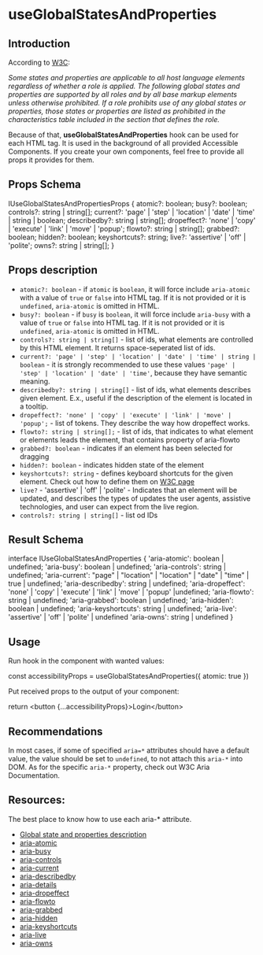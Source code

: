# useGlobalStatesAndProperties

## Introduction

According to [W3C](https://www.w3.org/TR/wai-aria-1.2/#global_states):

_Some states and properties are applicable to all host language elements regardless of whether a role is applied. The
following global states and properties are supported by all roles and by all base markup elements unless otherwise
prohibited. If a role prohibits use of any global states or properties, those states or properties are listed as
prohibited in the characteristics table included in the section that defines the role._

Because of that, **useGlobalStatesAndProperties** hook can be used for each HTML tag. It is used in the background of
all provided Accessible Components. If you create your own components, feel free to provide all props it provides for
them.

## Props Schema

<code-block>
IUseGlobalStatesAndPropertiesProps {
  atomic?: boolean;
  busy?: boolean;
  controls?: string | string[];
  current?: 'page' | 'step' | 'location' | 'date' | 'time' | string | boolean;
  describedby?: string | string[];
  dropeffect?: 'none' | 'copy' | 'execute' | 'link' | 'move' | 'popup';
  flowto?: string | string[];
  grabbed?: boolean;
  hidden?: boolean;
  keyshortcuts?: string;
  live?: 'assertive' | 'off' | 'polite';
  owns?: string | string[];
}
</code-block>

## Props description

- `atomic?: boolean` - if `atomic` is `boolean`, it will force include `aria-atomic` with a value of `true` or `false`
  into HTML tag. If it is not provided or it is `undefined`, `aria-atomic` is omitted in HTML.
- `busy?: boolean` - if `busy` is `boolean`, it will force include `aria-busy` with a value of `true` or `false`
  into HTML tag. If it is not provided or it is `undefined`, `aria-atomic` is omitted in HTML.
- `controls?: string | string[]` - list of ids, what elements are controlled by this HTML element. It returns
  space-seperated list of ids.
- `current?: 'page' | 'step' | 'location' | 'date' | 'time' | string | boolean` - it is strongly recommended to use
  these values `'page' | 'step' | 'location' | 'date' | 'time'`, because they have semantic meaning.
- `describedby?: string | string[]` - list of ids, what elements describes given element. E.x., useful if the
  description of the element is located in a tooltip.
- `dropeffect?: 'none' | 'copy' | 'execute' | 'link' | 'move' | 'popup';` - list of tokens. They describe the way how
  dropeffect works.
- `flowto?: string | string[];` - list of ids, that indicates to what element or elements leads the element, that
  contains property of aria-flowto
- `grabbed?: boolean` - indicates if an element has been selected for dragging
- `hidden?: boolean` - indicates hidden state of the element
- `keyshortcuts?: string` - defines keyboard shortcuts for the given element. Check out how to define them
  on [W3C page](https://www.w3.org/TR/wai-aria-1.2/#aria-keyshortcuts)
- `live?` - 'assertive' | 'off' | 'polite' - Indicates that an element will be updated, and describes the types of
  updates the user agents, assistive technologies, and user can expect from the live region.
- `controls?: string | string[]` - list od IDs

## Result Schema

<code-block>
interface IUseGlobalStatesAndProperties {
  'aria-atomic': boolean | undefined;
  'aria-busy': boolean | undefined;
  'aria-controls': string | undefined;
  'aria-current': "page" | "location" | "location" | "date" | "time" | true | undefined;
  'aria-describedby': string | undefined;
  'aria-dropeffect': 'none' | 'copy' | 'execute' | 'link' | 'move' | 'popup' |undefined;
  'aria-flowto': string | undefined;
  'aria-grabbed': boolean | undefined;
  'aria-hidden': boolean | undefined;
  'aria-keyshortcuts': string | undefined;
  'aria-live': 'assertive' | 'off' | 'polite' | undefined
  'aria-owns': string | undefined
}
</code-block>

## Usage

Run hook in the component with wanted values:

<code-block>
const accessibilityProps = useGlobalStatesAndProperties({
    atomic: true
})
</code-block>

Put received props to the output of your component:

<code-block>
return &lt;button {...accessibilityProps}&gt;Login&lt;/button&gt;
</code-block>

## Recommendations

In most cases, if some of specified `aria=*` attributes should have a default value, the value should be set to
`undefined`, to not attach this `aria-*` into DOM. As for the specific `aria-*` property, check out W3C Aria
Documentation.

## Resources:

The best place to know how to use each aria-* attribute.

- [Global state and properties description](https://www.w3.org/TR/wai-aria-1.2/#global_states)
- [aria-atomic](https://www.w3.org/TR/wai-aria-1.2/#aria-atomic)
- [aria-busy](https://www.w3.org/TR/wai-aria-1.2/#aria-busy)
- [aria-controls](https://www.w3.org/TR/wai-aria-1.2/#aria-controls)
- [aria-current](https://www.w3.org/TR/wai-aria-1.2/#aria-current)
- [aria-describedby](https://www.w3.org/TR/wai-aria-1.2/#aria-controls)
- [aria-details](https://www.w3.org/TR/wai-aria-1.2/#aria-details)
- [aria-dropeffect](https://www.w3.org/TR/wai-aria-1.2/#aria-dropeffect)
- [aria-flowto](https://www.w3.org/TR/wai-aria-1.2/#aria-flowto)
- [aria-grabbed](https://www.w3.org/TR/wai-aria-1.2/#aria-grabbed)
- [aria-hidden](https://www.w3.org/TR/wai-aria-1.2/#aria-hidden)
- [aria-keyshortcuts](https://www.w3.org/TR/wai-aria-1.2/#aria-keyshortcuts)
- [aria-live](https://www.w3.org/TR/wai-aria-1.2/#aria-live)
- [aria-owns](https://www.w3.org/TR/wai-aria-1.2/#aria-owns)

